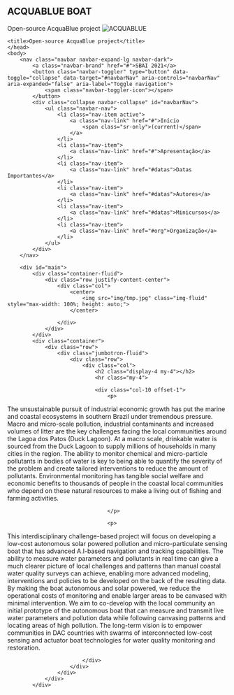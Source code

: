 ## ACQUABLUE BOAT
Open-source AcquaBlue project
 <a align="center">
  <img src="https://user-images.githubusercontent.com/61555769/117688987-b3358180-b18f-11eb-8fa8-e2c135b74ae5.png" alt="ACQUABLUE">
</a>

    <title>Open-source AcquaBlue project</title>
    </head>
    <body>
        <nav class="navbar navbar-expand-lg navbar-dark">
            <a class="navbar-brand" href="#">SBAI 2021</a>
            <button class="navbar-toggler" type="button" data-toggle="collapse" data-target="#navbarNav" aria-controls="navbarNav" aria-expanded="false" aria-label="Toggle navigation">
                <span class="navbar-toggler-icon"></span>
            </button>
            <div class="collapse navbar-collapse" id="navbarNav">
                <ul class="navbar-nav">
                    <li class="nav-item active">
                        <a class="nav-link" href="#">Início 
                            <span class="sr-only">(current)</span>
                        </a>
                    </li>
                    <li class="nav-item">
                        <a class="nav-link" href="#">Apresentação</a>
                    </li>
                    <li class="nav-item">
                        <a class="nav-link" href="#datas">Datas Importantes</a>
                    </li>
                    <li class="nav-item">
                        <a class="nav-link" href="#datas">Autores</a>
                    </li>
                    <li class="nav-item">
                        <a class="nav-link" href="#datas">Minicursos</a>
                    </li>
                    <li class="nav-item">
                        <a class="nav-link" href="#org">Organização</a>
                    </li>
                </ul>
            </div>
        </nav>

        <div id="main">
            <div class="container-fluid">
                <div class="row justify-content-center">
                    <div class="col">
                        <center>
                            <img src="img/tmp.jpg" class="img-fluid" style="max-width: 100%; height: auto;">
                        </center>
                        
                    </div>
                </div>
            </div>
            <div class="container">
                <div class="row">
                    <div class="jumbotron-fluid">
                        <div class="row">
                            <div class="col">
                                <h2 class="display-4 my-4"></h2>
                                <hr class="my-4"> 

                                <div class="col-10 offset-1">
                                    <p>
The unsustainable pursuit of industrial economic growth has put the marine and coastal ecosystems in 
southern Brazil under tremendous pressure. Macro and micro-scale pollution, industrial contaminants and 
increased volumes of litter are the key challenges facing the local communities around the Lagoa dos Patos 
(Duck Lagoon). At a macro scale, drinkable water is sourced from the Duck Lagoon to supply millions of 
households in many cities in the region. The ability to monitor chemical and micro-particle pollutants in bodies 
of water is key to being able to quantify the severity of the problem and create tailored interventions to reduce 
the amount of pollutants. Environmental monitoring has tangible social welfare and economic benefits to 
thousands of people in the coastal local communities who depend on these natural resources to make a living 
out of fishing and farming activities.
    
                                    </p>
                                    
                                    <p>
This interdisciplinary challenge-based project will focus on developing a low-cost autonomous solar powered 
pollution and micro-particulate sensing boat that has advanced A.I-based navigation and tracking capabilities. 
The ability to measure water parameters and pollutants in real time can give a much clearer picture of local 
challenges and patterns than manual coastal water quality surveys can achieve, enabling more advanced 
modeling, interventions and policies to be developed on the back of the resulting data. By making the boat 
autonomous and solar powered, we reduce the operational costs of monitoring and enable larger areas to be 
canvased with minimal intervention. We aim to co-develop with the local community an initial prototype of the 
autonomous boat that can measure and transmit live water parameters and pollution data while following 
canvasing patterns and locating areas of high pollution. The long-term vision is to empower communities in 
DAC countries with swarms of interconnected low-cost sensing and actuator boat technologies for water 
quality monitoring and restoration.
                                    </ul>
                                    </p>
                                </div>
                                
                            </div>
                        </div>
                    </div>     
                </div>
            </div>
<!--                
           
         

            <div class="container">
                <div class="row justify-content-center">
                    <div class="col">
                        <h5 class="display-5 text-center" id="org">ORGANIZAÇÃO</h5>
                        <hr style="width: 30%">

                        <div class="col">
                            <div class="media my-5">
                     
                                <div class="media-body">
                                    <h3 id="nome_org">Marcelo Pias</h3>
                                    <h5>Universidade Federal do Rio Grande – FURG</h5>
                                    <p class="d-none d-md-block" id="desc">
                                        vou colocar texto professor aqui
                                    </p>
                                </div>
                            </div>

                            <div class="media my-5">
                        
                                <div class="media-body">
                                    <h3 id="nome_org">Jorge Arigony</h3>
                                    <h5>Universidade Federal do Rio Grande – FURG</h5>
                                    <p class="d-none d-md-block" id="desc">
                                       colocar texto professor aqui
                                    </p>
                                </div>
                            </div>

                            <div class="media my-5">
                                
                                <div class="media-body">
                                    <h3 id="nome_org">Vinícius Menezes de Oliveira</h3>
                                    <h5>Universidade Federal do Rio Grande – FURG</h5>
                                    <p class="d-none d-md-block" id="desc">
                                        Is a D. Sc. Control and Automation at PPGEE/UFRGS (2008) under supervisor of Prof. Walter Fetter Lages. His doctoral dissertation was 
                                        focused on nonlinear predictive control of brachiation robots. M. Sc. in Robotics and Control at DAS/UFSC (2001) under supervisor of Prof. Edson Roberto de Pieri, 
                                        focused on the control of mobile robots. Graduated in Computer Engineering at FURG (1998). His main research interests are robotics, assistive rehabilitation, 
                                        control systems and university-industry interaction. Currently, he is Associate Professor of the Center for Computational Science - C3 at 
                                        Federal University of Rio Grande - FURG and member of the iTec/FURG EMBRAPII Unit in Robotic System and Automation. 

                                    </p>
                                </div>
                            </div>

                        </div>
                        
   <!--                    
</html>
